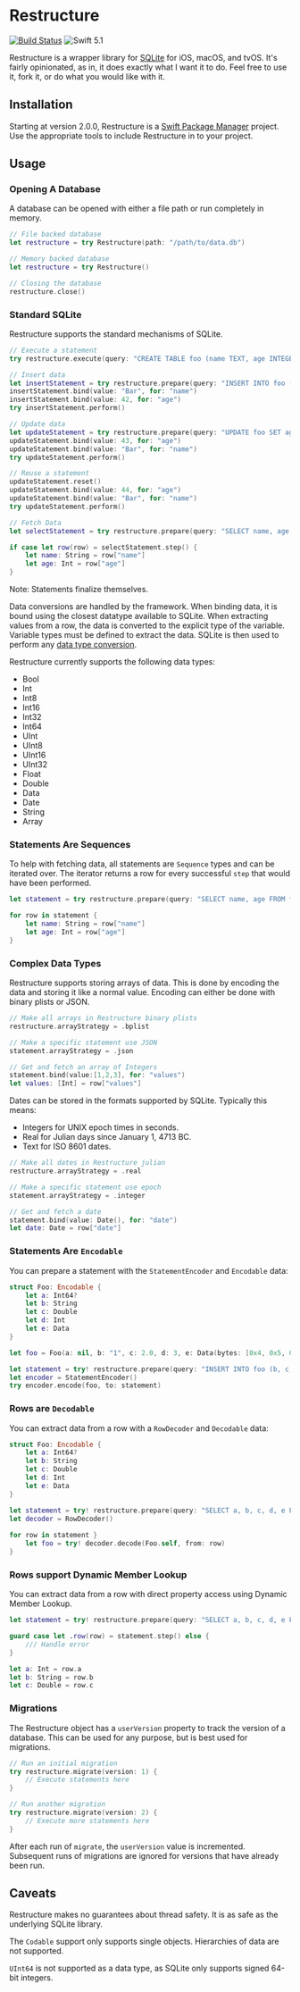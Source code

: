 #  Restructure

[![Build Status](https://travis-ci.org/stack/Restructure.svg?branch=swift-5.1)](https://travis-ci.org/stack/Restructure)
![Swift 5.1](https://img.shields.io/badge/Swift-5.0-orange.svg)

Restructure is a wrapper library for [SQLite](https://sqlite.org/index.html) for
iOS, macOS, and tvOS. It's fairly opinionated, as in, it does exactly what I
want it to do. Feel free to use it, fork it, or do what you would like with it.

## Installation

Starting at version 2.0.0, Restructure is a [Swift Package Manager](https://swift.org/package-manager/)
project. Use the appropriate tools to include Restructure in to your project.

## Usage

### Opening A Database

A database can be opened with either a file path or run completely in memory.

```swift
// File backed database
let restructure = try Restructure(path: "/path/to/data.db")

// Memory backed database
let restructure = try Restructure()

// Closing the database
restructure.close()
```

### Standard SQLite

Restructure supports the standard mechanisms of SQLite.

```swift
// Execute a statement
try restructure.execute(query: "CREATE TABLE foo (name TEXT, age INTEGER)")

// Insert data
let insertStatement = try restructure.prepare(query: "INSERT INTO foo (name, age) VALUES (:name, :age)")
insertStatement.bind(value: "Bar", for: "name")
insertStatement.bind(value: 42, for: "age")
try insertStatement.perform()

// Update data
let updateStatement = try restructure.prepare(query: "UPDATE foo SET age = :age WHERE name = :name")
updateStatement.bind(value: 43, for: "age")
updateStatement.bind(value: "Bar", for: "name")
try updateStatement.perform()

// Reuse a statement
updateStatement.reset()
updateStatement.bind(value: 44, for: "age")
updateStatement.bind(value: "Bar", for: "name")
try updateStatement.perform()

// Fetch Data
let selectStatement = try restructure.prepare(query: "SELECT name, age FROM foo")

if case let row(row) = selectStatement.step() {
    let name: String = row["name"]
    let age: Int = row["age"]
}
```

Note: Statements finalize themselves.

Data conversions are handled by the framework. When binding data, it is bound
using the closest datatype available to SQLite. When extracting values from a
row, the data is converted to the explicit type of the variable. Variable types
must be defined to extract the data. SQLite is then used to perform any [data
type conversion](https://www.sqlite.org/datatype3.html).

Restructure currently supports the following data types:

*   Bool
*   Int
*   Int8
*   Int16
*   Int32
*   Int64
*   UInt
*   UInt8
*   UInt16
*   UInt32
*   Float
*   Double
*   Data
*   Date
*   String
*   Array


### Statements Are Sequences

To help with fetching data, all statements are `Sequence` types and can be
iterated over. The iterator returns a row for every successful `step` that would
have been performed.

```swift
let statement = try restructure.prepare(query: "SELECT name, age FROM foo")

for row in statement {
    let name: String = row["name"]
    let age: Int = row["age"]
}
```

### Complex Data Types

Restructure supports storing arrays of data. This is done by encoding the data
and storing it like a normal value. Encoding can either be done with binary
plists or JSON.


```swift
// Make all arrays in Restructure binary plists
restructure.arrayStrategy = .bplist

// Make a specific statement use JSON
statement.arrayStrategy = .json

// Get and fetch an array of Integers
statement.bind(value:[1,2,3], for: "values")
let values: [Int] = row["values"]
```

Dates can be stored in the formats supported by SQLite. Typically this means:

*   Integers for UNIX epoch times in seconds.
*   Real for Julian days since January 1, 4713 BC.
*   Text for ISO 8601 dates.

```swift
// Make all dates in Restructure julian
restructure.arrayStrategy = .real

// Make a specific statement use epoch
statement.arrayStrategy = .integer

// Get and fetch a date
statement.bind(value: Date(), for: "date")
let date: Date = row["date"]
```

### Statements Are `Encodable`

You can prepare a statement with the `StatementEncoder` and `Encodable` data:

```swift
struct Foo: Encodable {
    let a: Int64?
    let b: String
    let c: Double
    let d: Int
    let e: Data
}

let foo = Foo(a: nil, b: "1", c: 2.0, d: 3, e: Data(bytes: [0x4, 0x5, 0x6], count: 3))

let statement = try! restructure.prepare(query: "INSERT INTO foo (b, c, d, e) VALUES (:b, :c, :d, :e)")
let encoder = StatementEncoder()
try encoder.encode(foo, to: statement)
```

### Rows are `Decodable`

You can extract data from a row with a `RowDecoder` and `Decodable` data:

```swift
struct Foo: Encodable {
    let a: Int64?
    let b: String
    let c: Double
    let d: Int
    let e: Data
}

let statement = try! restructure.prepare(query: "SELECT a, b, c, d, e FROM foo LIMIT 1")
let decoder = RowDecoder()
        
for row in statement }
    let foo = try! decoder.decode(Foo.self, from: row)
}
```


### Rows support Dynamic Member Lookup

You can extract data from a row with direct property access using Dynamic Member Lookup.

```swift
let statement = try! restructure.prepare(query: "SELECT a, b, c, d, e FROM foo LIMIT 1")

guard case let .row(row) = statement.step() else {
    /// Handle error
}

let a: Int = row.a
let b: String = row.b
let c: Double = row.c
```

### Migrations

The Restructure object has a `userVersion` property to track the version of a
database. This can be used for any purpose, but is best used for migrations.

```swift
// Run an initial migration
try restructure.migrate(version: 1) {
    // Execute statements here
}

// Run another migration
try restructure.migrate(version: 2) {
    // Execute more statements here
}
```

After each run of `migrate`, the `userVersion` value is incremented. Subsequent
runs of migrations are ignored for versions that have already been run.

## Caveats

Restructure makes no guarantees about thread safety. It is as safe as the
underlying SQLite library.

The `Codable` support only supports single objects. Hierarchies of data are not
supported.

`UInt64` is not supported as a data type, as SQLite only supports signed 64-bit
integers.

